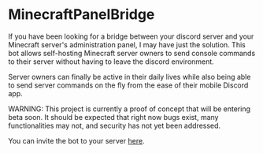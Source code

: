 # MinecraftPanelBridge

If you have been looking for a bridge between your discord server and your Minecraft server's administration panel, I may have just the solution. This bot allows self-hosting Minecraft server owners to send console commands to their server without having to leave the discord environment. 

Server owners can finally be active in their daily lives while also being able to send server commands on the fly from the ease of their mobile Discord app.

WARNING: This project is currently a proof of concept that will be entering beta soon. It should be expected that right now bugs exist, many functionalities may not, and security has not yet been addressed.

You can invite the bot to your server [here](https://discord.com/api/oauth2/authorize?client_id=732671203151708180&permissions=268565552&scope=bot).
